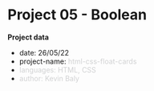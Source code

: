 # Project 05 - Boolean

**Project data**

* date: 26/05/22
* project-name: <span class="colour" style="color:rgb(209, 210, 211)">html-css-float-cards</span>
* <span class="colour" style="color:rgb(209, 210, 211)">languages: HTML, CSS</span>
* <span class="colour" style="color:rgb(209, 210, 211)">author: Kevin Baly</span>